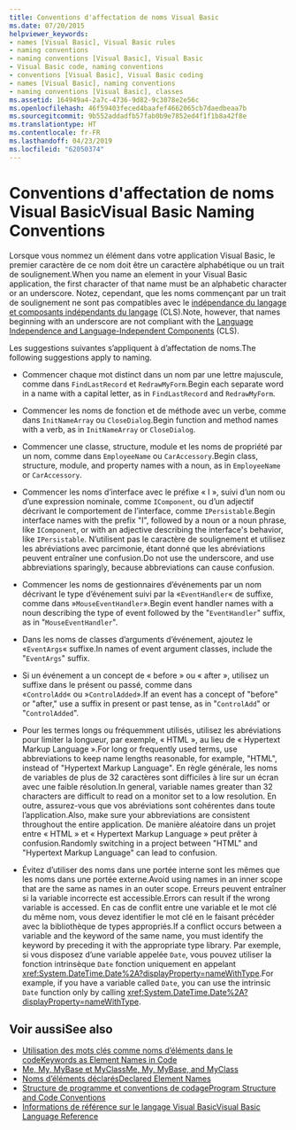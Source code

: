 ```yaml
---
title: Conventions d'affectation de noms Visual Basic
ms.date: 07/20/2015
helpviewer_keywords:
- names [Visual Basic], Visual Basic rules
- naming conventions
- naming conventions [Visual Basic], Visual Basic
- Visual Basic code, naming conventions
- conventions [Visual Basic], Visual Basic coding
- names [Visual Basic], naming conventions
- naming conventions [Visual Basic], classes
ms.assetid: 164949a4-2a7c-4736-9d82-9c3078e2e56c
ms.openlocfilehash: 46f59403feced4baafef4662065cb7daedbeaa7b
ms.sourcegitcommit: 9b552addadfb57fab0b9e7852ed4f1f1b8a42f8e
ms.translationtype: HT
ms.contentlocale: fr-FR
ms.lasthandoff: 04/23/2019
ms.locfileid: "62050374"
---
```

# <a name="visual-basic-naming-conventions"></a><span data-ttu-id="fb4c0-102">Conventions d'affectation de noms Visual Basic</span><span class="sxs-lookup"><span data-stu-id="fb4c0-102">Visual Basic Naming Conventions</span></span>
<span data-ttu-id="fb4c0-103">Lorsque vous nommez un élément dans votre application Visual Basic, le premier caractère de ce nom doit être un caractère alphabétique ou un trait de soulignement.</span><span class="sxs-lookup"><span data-stu-id="fb4c0-103">When you name an element in your Visual Basic application, the first character of that name must be an alphabetic character or an underscore.</span></span> <span data-ttu-id="fb4c0-104">Notez, cependant, que les noms commençant par un trait de soulignement ne sont pas compatibles avec le [indépendance du langage et composants indépendants du langage](../../../standard/language-independence-and-language-independent-components.md) (CLS).</span><span class="sxs-lookup"><span data-stu-id="fb4c0-104">Note, however, that names beginning with an underscore are not compliant with the [Language Independence and Language-Independent Components](../../../standard/language-independence-and-language-independent-components.md) (CLS).</span></span>  
  
 <span data-ttu-id="fb4c0-105">Les suggestions suivantes s’appliquent à d’affectation de noms.</span><span class="sxs-lookup"><span data-stu-id="fb4c0-105">The following suggestions apply to naming.</span></span>  
  
- <span data-ttu-id="fb4c0-106">Commencer chaque mot distinct dans un nom par une lettre majuscule, comme dans `FindLastRecord` et `RedrawMyForm`.</span><span class="sxs-lookup"><span data-stu-id="fb4c0-106">Begin each separate word in a name with a capital letter, as in `FindLastRecord` and `RedrawMyForm`.</span></span>  
  
- <span data-ttu-id="fb4c0-107">Commencer les noms de fonction et de méthode avec un verbe, comme dans `InitNameArray` ou `CloseDialog`.</span><span class="sxs-lookup"><span data-stu-id="fb4c0-107">Begin function and method names with a verb, as in `InitNameArray` or `CloseDialog`.</span></span>  
  
- <span data-ttu-id="fb4c0-108">Commencer une classe, structure, module et les noms de propriété par un nom, comme dans `EmployeeName` ou `CarAccessory`.</span><span class="sxs-lookup"><span data-stu-id="fb4c0-108">Begin class, structure, module, and property names with a noun, as in `EmployeeName` or `CarAccessory`.</span></span>  
  
- <span data-ttu-id="fb4c0-109">Commencer les noms d’interface avec le préfixe « I », suivi d’un nom ou d’une expression nominale, comme `IComponent`, ou d’un adjectif décrivant le comportement de l’interface, comme `IPersistable`.</span><span class="sxs-lookup"><span data-stu-id="fb4c0-109">Begin interface names with the prefix "I", followed by a noun or a noun phrase, like `IComponent`, or with an adjective describing the interface's behavior, like `IPersistable`.</span></span> <span data-ttu-id="fb4c0-110">N’utilisent pas le caractère de soulignement et utilisez les abréviations avec parcimonie, étant donné que les abréviations peuvent entraîner une confusion.</span><span class="sxs-lookup"><span data-stu-id="fb4c0-110">Do not use the underscore, and use abbreviations sparingly, because abbreviations can cause confusion.</span></span>  
  
- <span data-ttu-id="fb4c0-111">Commencer les noms de gestionnaires d’événements par un nom décrivant le type d’événement suivi par la «`EventHandler`« de suffixe, comme dans »`MouseEventHandler`».</span><span class="sxs-lookup"><span data-stu-id="fb4c0-111">Begin event handler names with a noun describing the type of event followed by the "`EventHandler`" suffix, as in "`MouseEventHandler`".</span></span>  
  
- <span data-ttu-id="fb4c0-112">Dans les noms de classes d’arguments d’événement, ajoutez le «`EventArgs`« suffixe.</span><span class="sxs-lookup"><span data-stu-id="fb4c0-112">In names of event argument classes, include the "`EventArgs`" suffix.</span></span>  
  
- <span data-ttu-id="fb4c0-113">Si un événement a un concept de « before » ou « after », utilisez un suffixe dans le présent ou passé, comme dans «`ControlAdd`« ou »`ControlAdded`».</span><span class="sxs-lookup"><span data-stu-id="fb4c0-113">If an event has a concept of "before" or "after," use a suffix in present or past tense, as in "`ControlAdd`" or "`ControlAdded`".</span></span>  
  
- <span data-ttu-id="fb4c0-114">Pour les termes longs ou fréquemment utilisés, utilisez les abréviations pour limiter la longueur, par exemple, « HTML », au lieu de « Hypertext Markup Language ».</span><span class="sxs-lookup"><span data-stu-id="fb4c0-114">For long or frequently used terms, use abbreviations to keep name lengths reasonable, for example, "HTML", instead of "Hypertext Markup Language".</span></span> <span data-ttu-id="fb4c0-115">En règle générale, les noms de variables de plus de 32 caractères sont difficiles à lire sur un écran avec une faible résolution.</span><span class="sxs-lookup"><span data-stu-id="fb4c0-115">In general, variable names greater than 32 characters are difficult to read on a monitor set to a low resolution.</span></span> <span data-ttu-id="fb4c0-116">En outre, assurez-vous que vos abréviations sont cohérentes dans toute l’application.</span><span class="sxs-lookup"><span data-stu-id="fb4c0-116">Also, make sure your abbreviations are consistent throughout the entire application.</span></span> <span data-ttu-id="fb4c0-117">De manière aléatoire dans un projet entre « HTML » et « Hypertext Markup Language » peut prêter à confusion.</span><span class="sxs-lookup"><span data-stu-id="fb4c0-117">Randomly switching in a project between "HTML" and "Hypertext Markup Language" can lead to confusion.</span></span>  
  
- <span data-ttu-id="fb4c0-118">Évitez d’utiliser des noms dans une portée interne sont les mêmes que les noms dans une portée externe.</span><span class="sxs-lookup"><span data-stu-id="fb4c0-118">Avoid using names in an inner scope that are the same as names in an outer scope.</span></span> <span data-ttu-id="fb4c0-119">Erreurs peuvent entraîner si la variable incorrecte est accessible.</span><span class="sxs-lookup"><span data-stu-id="fb4c0-119">Errors can result if the wrong variable is accessed.</span></span> <span data-ttu-id="fb4c0-120">En cas de conflit entre une variable et le mot clé du même nom, vous devez identifier le mot clé en le faisant précéder avec la bibliothèque de types appropriés.</span><span class="sxs-lookup"><span data-stu-id="fb4c0-120">If a conflict occurs between a variable and the keyword of the same name, you must identify the keyword by preceding it with the appropriate type library.</span></span> <span data-ttu-id="fb4c0-121">Par exemple, si vous disposez d’une variable appelée `Date`, vous pouvez utiliser la fonction intrinsèque `Date` fonction uniquement en appelant <xref:System.DateTime.Date%2A?displayProperty=nameWithType>.</span><span class="sxs-lookup"><span data-stu-id="fb4c0-121">For example, if you have a variable called `Date`, you can use the intrinsic `Date` function only by calling <xref:System.DateTime.Date%2A?displayProperty=nameWithType>.</span></span>  
  
## <a name="see-also"></a><span data-ttu-id="fb4c0-122">Voir aussi</span><span class="sxs-lookup"><span data-stu-id="fb4c0-122">See also</span></span>

- [<span data-ttu-id="fb4c0-123">Utilisation des mots clés comme noms d’éléments dans le code</span><span class="sxs-lookup"><span data-stu-id="fb4c0-123">Keywords as Element Names in Code</span></span>](../../../visual-basic/programming-guide/program-structure/keywords-as-element-names-in-code.md)
- [<span data-ttu-id="fb4c0-124">Me, My, MyBase et MyClass</span><span class="sxs-lookup"><span data-stu-id="fb4c0-124">Me, My, MyBase, and MyClass</span></span>](../../../visual-basic/programming-guide/program-structure/me-my-mybase-and-myclass.md)
- [<span data-ttu-id="fb4c0-125">Noms d’éléments déclarés</span><span class="sxs-lookup"><span data-stu-id="fb4c0-125">Declared Element Names</span></span>](../../../visual-basic/programming-guide/language-features/declared-elements/declared-element-names.md)
- [<span data-ttu-id="fb4c0-126">Structure de programme et conventions de codage</span><span class="sxs-lookup"><span data-stu-id="fb4c0-126">Program Structure and Code Conventions</span></span>](../../../visual-basic/programming-guide/program-structure/program-structure-and-code-conventions.md)
- [<span data-ttu-id="fb4c0-127">Informations de référence sur le langage Visual Basic</span><span class="sxs-lookup"><span data-stu-id="fb4c0-127">Visual Basic Language Reference</span></span>](../../../visual-basic/language-reference/index.md)
